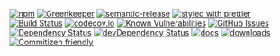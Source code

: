 [![npm](https://img.shields.io/npm/v/repository-provider-test-support.svg)](https://www.npmjs.com/package/repository-provider-test-support)
[![Greenkeeper](https://badges.greenkeeper.io/arlac77/repository-provider-test-support.svg)](https://greenkeeper.io/)
[![semantic-release](https://img.shields.io/badge/%20%20%F0%9F%93%A6%F0%9F%9A%80-semantic--release-e10079.svg)](https://github.com/arlac77/repository-provider-test-support)
[![styled with prettier](https://img.shields.io/badge/styled_with-prettier-ff69b4.svg)](https://github.com/prettier/prettier)
[![Build Status](https://secure.travis-ci.org/arlac77/repository-provider-test-support.png)](http://travis-ci.org/arlac77/repository-provider-test-support)
[![codecov.io](http://codecov.io/github/arlac77/repository-provider-test-support/coverage.svg?branch=master)](http://codecov.io/github/arlac77/repository-provider-test-support?branch=master)
[![Known Vulnerabilities](https://snyk.io/test/github/arlac77/repository-provider-test-support/badge.svg)](https://snyk.io/test/github/arlac77/repository-provider-test-support)
[![GitHub Issues](https://img.shields.io/github/issues/arlac77/repository-provider-test-support.svg?style=flat-square)](https://github.com/arlac77/repository-provider-test-support/issues)
[![Dependency Status](https://david-dm.org/arlac77/repository-provider-test-support.svg)](https://david-dm.org/arlac77/repository-provider-test-support)
[![devDependency Status](https://david-dm.org/arlac77/repository-provider-test-support/dev-status.svg)](https://david-dm.org/arlac77/repository-provider-test-support#info=devDependencies)
[![docs](http://inch-ci.org/github/arlac77/repository-provider-test-support.svg?branch=master)](http://inch-ci.org/github/arlac77/repository-provider-test-support)
[![downloads](http://img.shields.io/npm/dm/repository-provider-test-support.svg?style=flat-square)](https://npmjs.org/package/repository-provider-test-support)
[![Commitizen friendly](https://img.shields.io/badge/commitizen-friendly-brightgreen.svg)](http://commitizen.github.io/cz-cli/)
